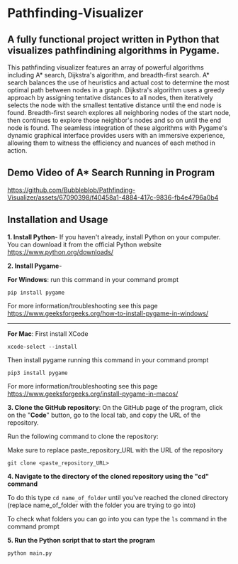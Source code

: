 # Pathfinding-Visualizer

## A fully functional project written in Python that visualizes pathfindining algorithms in Pygame.

This pathfinding visualizer features an array of powerful algorithms including A* search, Dijkstra's algorithm, and breadth-first search. A* search balances the use of heuristics and actual cost to determine the most optimal path between nodes in a graph. Dijkstra's algorithm uses a greedy approach by assigning tentative distances to all nodes, then iteratively selects the node with the smallest tentative distance until the end node is found. Breadth-first search explores all neighboring nodes of the start node, then continues to explore those neighbor's nodes and so on until the end node is found. The seamless integration of these algorithms with Pygame's dynamic graphical interface provides users with an immersive experience, allowing them to witness the efficiency and nuances of each method in action.

## Demo Video of A* Search Running in Program
https://github.com/Bubbleblob/Pathfinding-Visualizer/assets/67090398/f40458a1-4884-417c-9836-fb4e4796a0b4

## Installation and Usage
**1. Install Python**- If you haven't already, install Python on your computer. You can download it from the official Python website https://www.python.org/downloads/

**2. Install Pygame**-

**For Windows**: run this command in your command prompt
```
pip install pygame
```
For more information/troubleshooting see this page https://www.geeksforgeeks.org/how-to-install-pygame-in-windows/
***
**For Mac**: First install XCode
```
xcode-select --install
```
Then install pygame running this command in your command prompt
```   
pip3 install pygame
```
For more information/troubleshooting see this page https://www.geeksforgeeks.org/install-pygame-in-macos/

**3. Clone the GitHub repository**: On the GitHub page of the program, click on the "**Code**" button, go to the local tab, and copy the URL of the repository.

Run the following command to clone the repository:

Make sure to replace paste_repository_URL with the URL of the repository
```
git clone <paste_repository_URL>
```

**4. Navigate to the directory of the cloned repository using the "cd" command**

To do this type `cd name_of_folder` until you've reached the cloned directory (replace name_of_folder with the folder you are trying to go into)

To check what folders you can go into you can type the `ls` command in the command prompt

**5. Run the Python script that to start the program**
```
python main.py
```
